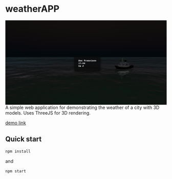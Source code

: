 # weatherAPP

<img src="demo.png"
     alt="Markdown Monster icon"
     style="float: left; margin-right: 10px;" />

A simple web application for demonstrating the weather of a city with 3D models. Uses ThreeJS for 3D rendering.

[demo link](https://weather3dapp.herokuapp.com/)

## Quick start

```bash
npm install
```

and

```bash
npm start
```
